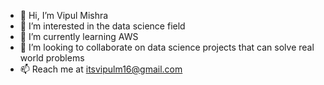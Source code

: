 - 👋 Hi, I’m Vipul Mishra
- 👀 I’m interested in the data science field
- 🌱 I’m currently learning AWS
- 💞️ I’m looking to collaborate on data science projects that can solve real world problems
- 📫 Reach me at itsvipulm16@gmail.com

<!---
VipulGH/VipulGH is a ✨ special ✨ repository because its `README.md` (this file) appears on your GitHub profile.
You can click the Preview link to take a look at your changes.
--->
